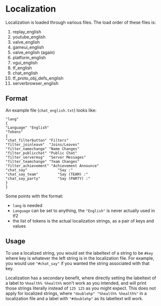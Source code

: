 # Localization

Localization is loaded through various files. The load order of these files is:

1. replay_english
2. youtube_english
3. valve_english
4. gameui_english
5. valve_english (again)
6. platform_english
7. vgui_english
8. tf_english
9. chat_english
10. tf_proto_obj_defs_english
11. serverbrowser_english

## Format

An example file (`chat_english.txt`) looks like:

```
"lang"
{
"Language" "English"
"Tokens"
{
"chat_filterbutton"	"Filters"
"filter_joinleave"	"Joins/Leaves"
"filter_namechange"	"Name Changes"
"filter_publicchat"	"Public Chat"
"filter_servermsg"	"Server Messages"
"filter_teamchange"	"Team Changes"
"filter_achievement" "Achievement Announce"
"chat_say"				"Say :"
"chat_say_team"			"Say (TEAM) :"
"chat_say_party"		"Say (PARTY) :"
}
}
```

Some points with the format:
* `lang` is needed
* `Language` can be set to anything, the `"English"` is never actually used in tf2
* the list of tokens is the actual localization strings, as a pair of keys and values

## Usage

To use a localized string, you would set the labeltext of a string to be `#key` where key is whatever the left string is in the localization file. For example, you would use `"#chat_say"` if you wanted the string associated with that key.

Localization has a secondary benefit, where directly setting the labeltext of a label to `%health% %health%` won't work as you intended, and will print those strings literally instead of `125 125` as you might expect. This does not apply for localized strings, where `"doublehp" "%health% %health%"` in a localization file and a label with `"#doublehp"` as its labeltext will work.
